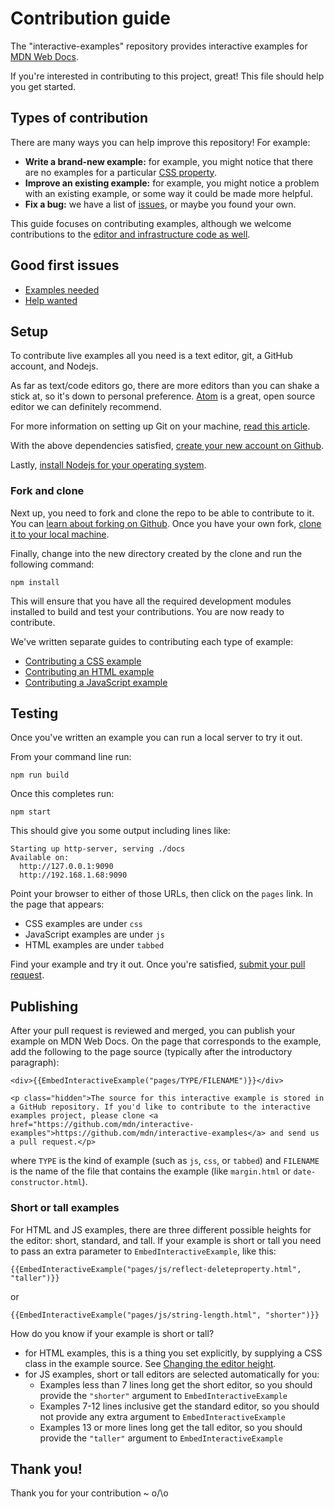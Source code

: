# Contribution guide

The "interactive-examples" repository provides interactive examples for [MDN Web Docs](https://developer.mozilla.org).

If you're interested in contributing to this project, great! This file should help you get started.

## Types of contribution

There are many ways you can help improve this repository! For example:

-   **Write a brand-new example:** for example, you might notice that there are no
    examples for a particular [CSS property](https://developer.mozilla.org/en-US/docs/Web/CSS/Reference).
-   **Improve an existing example:** for example,
    you might notice a problem with an existing example, or some way it could be made more helpful.
-   **Fix a bug:** we have a list of [issues](https://github.com/mdn/interactive-examples/issues),
    or maybe you found your own.

This guide focuses on contributing examples, although we welcome contributions to the [editor and infrastructure code as well](https://github.com/mdn/bob).

## Good first issues

-   [Examples needed](https://github.com/mdn/interactive-examples/issues?q=is%3Aissue+is%3Aopen+sort%3Aupdated-desc+label%3A%22example+needed%22+no%3Aassignee)
-   [Help wanted](https://github.com/mdn/interactive-examples/issues?q=is%3Aissue+is%3Aopen+sort%3Aupdated-desc+label%3A%22help+wanted%22+no%3Aassignee)

## Setup

To contribute live examples all you need is a text editor, git, a GitHub account, and Nodejs.

As far as text/code editors go, there are more editors than you can shake a stick at, so it's down to personal preference. [Atom](https://atom.io/) is a great, open source editor we can definitely recommend.

For more information on setting up Git on your machine, [read this article](https://help.github.com/articles/set-up-git/).

With the above dependencies satisfied, [create your new account on Github](https://github.com/join).

Lastly, [install Nodejs for your operating system](https://nodejs.org/).

### Fork and clone

Next up, you need to fork and clone the repo to be able to contribute to it. You can [learn about forking on Github](https://help.github.com/articles/fork-a-repo). Once you have your own fork, [clone it to your local machine](https://help.github.com/articles/cloning-a-repository/).

Finally, change into the new directory created by the clone and run the following command:

```
npm install
```

This will ensure that you have all the required development modules installed to build and test your contributions. You are now ready to contribute.

We've written separate guides to contributing each type of example:

-   [Contributing a CSS example](CONTRIBUTING-CSS.md)
-   [Contributing an HTML example](CONTRIBUTING-HTML.md)
-   [Contributing a JavaScript example](CONTRIBUTING-JavaScript.md)

## Testing

Once you've written an example you can run a local server to try it out.

From your command line run:

```
npm run build
```

Once this completes run:

```
npm start
```

This should give you some output including lines like:

```
Starting up http-server, serving ./docs
Available on:
  http://127.0.0.1:9090
  http://192.168.1.68:9090
```

Point your browser to either of those URLs, then click on the `pages` link. In the page that appears:

-   CSS examples are under `css`
-   JavaScript examples are under `js`
-   HTML examples are under `tabbed`

Find your example and try it out. Once you're satisfied, [submit your pull request](https://help.github.com/articles/creating-a-pull-request/).

## Publishing

After your pull request is reviewed and merged, you can publish your example on MDN Web Docs. On the page that corresponds to the example, add the following to the page source (typically after the introductory paragraph):

```
<div>{{EmbedInteractiveExample("pages/TYPE/FILENAME")}}</div>

<p class="hidden">The source for this interactive example is stored in a GitHub repository. If you'd like to contribute to the interactive examples project, please clone <a href="https://github.com/mdn/interactive-examples">https://github.com/mdn/interactive-examples</a> and send us a pull request.</p>
```

where `TYPE` is the kind of example (such as `js`, `css`, or `tabbed`) and `FILENAME` is the name of the file that contains the example (like `margin.html` or `date-constructor.html`).

### Short or tall examples

For HTML and JS examples, there are three different possible heights for the editor: short, standard, and tall. If your example is short or tall you need to pass an extra parameter to `EmbedInteractiveExample`, like this:

```
{{EmbedInteractiveExample("pages/js/reflect-deleteproperty.html", "taller")}}
```

or

```
{{EmbedInteractiveExample("pages/js/string-length.html", "shorter")}}
```

How do you know if your example is short or tall?

* for HTML examples, this is a thing you set explicitly, by supplying a CSS class in the example source. See [Changing the editor height](CONTRIBUTING-HTML.md#changing-the-editor-height).
* for JS examples, short or tall editors are selected automatically for you:
    * Examples less than 7 lines long get the short editor, so you should provide the `"shorter"` argument to `EmbedInteractiveExample`
    * Examples 7-12 lines inclusive get the standard editor, so you should not provide any extra argument to `EmbedInteractiveExample`
    * Examples 13 or more lines long get the tall editor, so you should provide the `"taller"` argument to `EmbedInteractiveExample`

## Thank you!

Thank you for your contribution ~ o/\o
